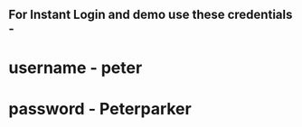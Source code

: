 ## For Instant Login and demo use these credentials  -  

# username - peter
# password - Peterparker
